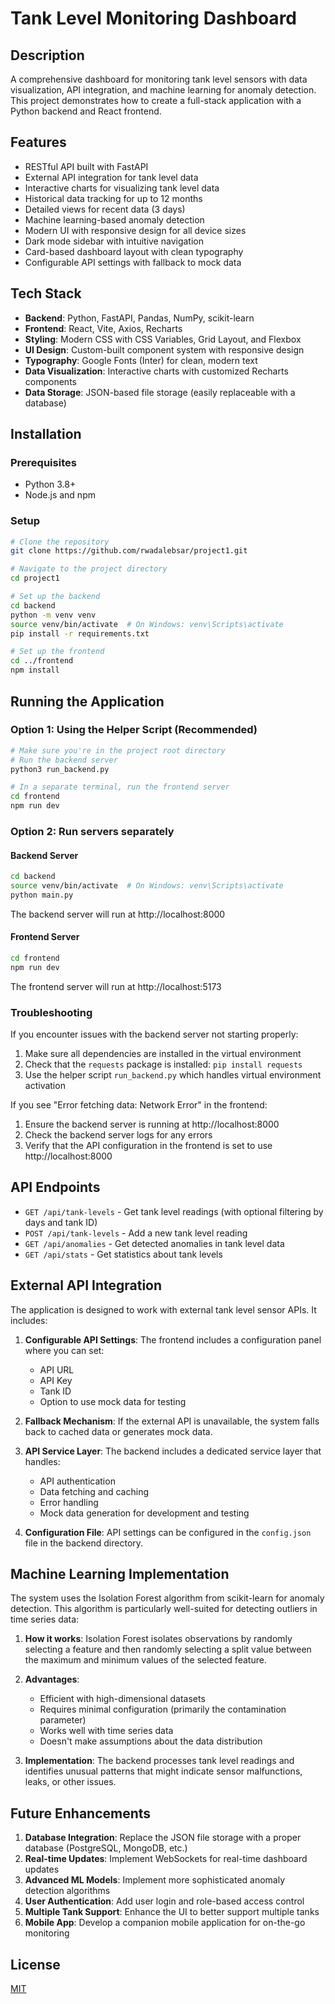 # Tank Level Monitoring Dashboard

## Description
A comprehensive dashboard for monitoring tank level sensors with data visualization, API integration, and machine learning for anomaly detection. This project demonstrates how to create a full-stack application with a Python backend and React frontend.

## Features
- RESTful API built with FastAPI
- External API integration for tank level data
- Interactive charts for visualizing tank level data
- Historical data tracking for up to 12 months
- Detailed views for recent data (3 days)
- Machine learning-based anomaly detection
- Modern UI with responsive design for all device sizes
- Dark mode sidebar with intuitive navigation
- Card-based dashboard layout with clean typography
- Configurable API settings with fallback to mock data

## Tech Stack
- **Backend**: Python, FastAPI, Pandas, NumPy, scikit-learn
- **Frontend**: React, Vite, Axios, Recharts
- **Styling**: Modern CSS with CSS Variables, Grid Layout, and Flexbox
- **UI Design**: Custom-built component system with responsive design
- **Typography**: Google Fonts (Inter) for clean, modern text
- **Data Visualization**: Interactive charts with customized Recharts components
- **Data Storage**: JSON-based file storage (easily replaceable with a database)

## Installation

### Prerequisites
- Python 3.8+
- Node.js and npm

### Setup

```bash
# Clone the repository
git clone https://github.com/rwadalebsar/project1.git

# Navigate to the project directory
cd project1

# Set up the backend
cd backend
python -m venv venv
source venv/bin/activate  # On Windows: venv\Scripts\activate
pip install -r requirements.txt

# Set up the frontend
cd ../frontend
npm install
```

## Running the Application

### Option 1: Using the Helper Script (Recommended)
```bash
# Make sure you're in the project root directory
# Run the backend server
python3 run_backend.py

# In a separate terminal, run the frontend server
cd frontend
npm run dev
```

### Option 2: Run servers separately

#### Backend Server
```bash
cd backend
source venv/bin/activate  # On Windows: venv\Scripts\activate
python main.py
```
The backend server will run at http://localhost:8000

#### Frontend Server
```bash
cd frontend
npm run dev
```
The frontend server will run at http://localhost:5173

### Troubleshooting
If you encounter issues with the backend server not starting properly:
1. Make sure all dependencies are installed in the virtual environment
2. Check that the `requests` package is installed: `pip install requests`
3. Use the helper script `run_backend.py` which handles virtual environment activation

If you see "Error fetching data: Network Error" in the frontend:
1. Ensure the backend server is running at http://localhost:8000
2. Check the backend server logs for any errors
3. Verify that the API configuration in the frontend is set to use http://localhost:8000

## API Endpoints

- `GET /api/tank-levels` - Get tank level readings (with optional filtering by days and tank ID)
- `POST /api/tank-levels` - Add a new tank level reading
- `GET /api/anomalies` - Get detected anomalies in tank level data
- `GET /api/stats` - Get statistics about tank levels

## External API Integration

The application is designed to work with external tank level sensor APIs. It includes:

1. **Configurable API Settings**: The frontend includes a configuration panel where you can set:
   - API URL
   - API Key
   - Tank ID
   - Option to use mock data for testing

2. **Fallback Mechanism**: If the external API is unavailable, the system falls back to cached data or generates mock data.

3. **API Service Layer**: The backend includes a dedicated service layer that handles:
   - API authentication
   - Data fetching and caching
   - Error handling
   - Mock data generation for development and testing

4. **Configuration File**: API settings can be configured in the `config.json` file in the backend directory.

## Machine Learning Implementation

The system uses the Isolation Forest algorithm from scikit-learn for anomaly detection. This algorithm is particularly well-suited for detecting outliers in time series data:

1. **How it works**: Isolation Forest isolates observations by randomly selecting a feature and then randomly selecting a split value between the maximum and minimum values of the selected feature.
2. **Advantages**:
   - Efficient with high-dimensional datasets
   - Requires minimal configuration (primarily the contamination parameter)
   - Works well with time series data
   - Doesn't make assumptions about the data distribution

3. **Implementation**: The backend processes tank level readings and identifies unusual patterns that might indicate sensor malfunctions, leaks, or other issues.

## Future Enhancements

1. **Database Integration**: Replace the JSON file storage with a proper database (PostgreSQL, MongoDB, etc.)
2. **Real-time Updates**: Implement WebSockets for real-time dashboard updates
3. **Advanced ML Models**: Implement more sophisticated anomaly detection algorithms
4. **User Authentication**: Add user login and role-based access control
5. **Multiple Tank Support**: Enhance the UI to better support multiple tanks
6. **Mobile App**: Develop a companion mobile application for on-the-go monitoring

## License
[MIT](https://choosealicense.com/licenses/mit/)
